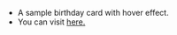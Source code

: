 - A sample birthday card with hover effect.
- You can visit [here.](https://v-i-s-h-n-u.github.io/bdcard/)
